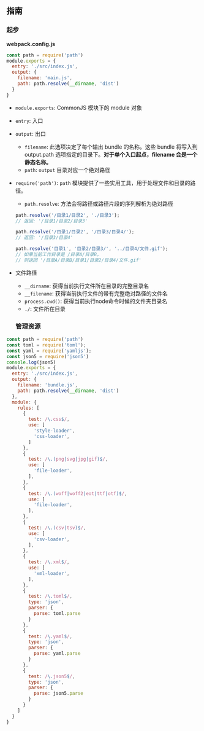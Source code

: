 ## 指南

### 起步
**webpack.config.js**
```js
const path = require('path')
module.exports = {
  entry: './src/index.js',
  output: {
    filename: 'main.js',
    path: path.resolve(__dirname, 'dist') 
  }
}
```
- `module.exports`:  CommonJS 模块下的 module 对象
- `entry`: 入口
- `output`: 出口
  - `filename`: 此选项决定了每个输出 bundle 的名称。这些 bundle 将写入到 output.path 选项指定的目录下。**对于单个入口起点，filename 会是一个静态名称。**
  - `path`: `output` 目录对应一个绝对路径
- `require('path')`: `path` 模块提供了一些实用工具，用于处理文件和目录的路径。
  - `path.resolve`: 方法会将路径或路径片段的序列解析为绝对路径
  ```js
  path.resolve('/目录1/目录2', './目录3');
  // 返回: '/目录1/目录2/目录3'

  path.resolve('/目录1/目录2', '/目录3/目录4/');
  // 返回: '/目录3/目录4'

  path.resolve('目录1', '目录2/目录3/', '../目录4/文件.gif');
  // 如果当前工作目录是 /目录A/目录B，
  // 则返回 '/目录A/目录B/目录1/目录2/目录4/文件.gif'
  ```
- 文件路径
  - `__dirname`: 获得当前执行文件所在目录的完整目录名
  - `__filename`: 获得当前执行文件的带有完整绝对路径的文件名
  - `process.cwd()`: 获得当前执行node命令时候的文件夹目录名 
  - `./`: 文件所在目录

  ### 管理资源

```js
const path = require('path')
const toml = require('toml'); 
const yaml = require('yamljs');
const json5 = require('json5')
console.log(json5)
module.exports = {
  entry: './src/index.js',
  output: {
    filename: 'bundle.js',
    path: path.resolve(__dirname, 'dist')
  },
  module: {
    rules: [
      {
        test: /\.css$/,
        use: [
          'style-loader',
          'css-loader',
        ]
      },
      {
        test: /\.(png|svg|jpg|gif)$/,
        use: [
          'file-loader',
        ],
      },
      {
        test: /\.(woff|woff2|eot|ttf|otf)$/,
        use: [
          'file-loader',
        ],
      },
      {
        test: /\.(csv|tsv)$/,
        use: [
          'csv-loader',
        ],
      },
      {
        test: /\.xml$/,
        use: [
          'xml-loader',
        ],
      },
      {
        test: /\.toml$/,
        type: 'json',
        parser: {
          parse: toml.parse
        }
      },
      {
        test: /\.yaml$/,
        type: 'json',
        parser: {
          parse: yaml.parse
        }
      },
      {
        test: /\.json5$/,
        type: 'json',
        parser: {
          parse: json5.parse
        }
      }
    ]
  }
}
```           
